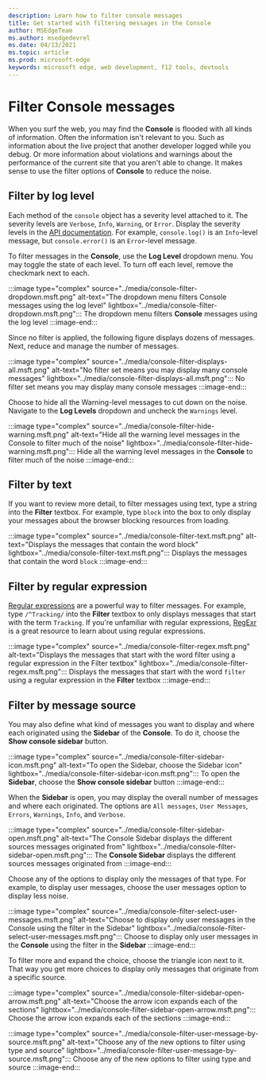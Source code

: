 ```yaml
---
description: Learn how to filter console messages
title: Get started with filtering messages in the Console
author: MSEdgeTeam
ms.author: msedgedevrel
ms.date: 04/13/2021
ms.topic: article
ms.prod: microsoft-edge
keywords: microsoft edge, web development, f12 tools, devtools
---
```

# Filter Console messages

When you surf the web, you may find the **Console** is flooded with all kinds of information.  Often the information isn't relevant to you.  Such as information about the live project that another developer logged while you debug.  Or more information about violations and warnings about the performance of the current site that you aren't able to change.  It makes sense to use the filter options of **Console** to reduce the noise.

## Filter by log level

Each method of the `console` object has a severity level attached to it.  The severity levels are `Verbose`, `Info`, `Warning`, or `Error`.  Display the severity levels in the [API documentation][DevtoolsConsoleApi].  For example, `console.log()` is an `Info`-level message, but `console.error()` is an `Error`-level message.

To filter messages in the **Console**, use the **Log Level** dropdown menu.  You may toggle the state of each level.  To turn off each level, remove the checkmark next to each.

:::image type="complex" source="../media/console-filter-dropdown.msft.png" alt-text="The dropdown menu filters Console messages using the log level" lightbox="../media/console-filter-dropdown.msft.png":::
    The dropdown menu filters **Console** messages using the log level
:::image-end:::

Since no filter is applied, the following figure displays dozens of messages.  Next, reduce and manage the number of messages.

:::image type="complex" source="../media/console-filter-displays-all.msft.png" alt-text="No filter set means you may display many console messages" lightbox="../media/console-filter-displays-all.msft.png":::
    No filter set means you may display many console messages
:::image-end:::

Choose to hide all the Warning-level messages to cut down on the noise.  Navigate to the **Log Levels** dropdown and uncheck the `Warnings` level.

:::image type="complex" source="../media/console-filter-hide-warning.msft.png" alt-text="Hide all the warning level messages in the Console to filter much of the noise" lightbox="../media/console-filter-hide-warning.msft.png":::
    Hide all the warning level messages in the **Console** to filter much of the noise
:::image-end:::

## Filter by text

If you want to review more detail, to filter messages using text, type a string into the **Filter** textbox.  For example, type `block` into the box to only display your messages about the browser blocking resources from loading.

:::image type="complex" source="../media/console-filter-text.msft.png" alt-text="Displays the messages that contain the word block" lightbox="../media/console-filter-text.msft.png":::
    Displays the messages that contain the word `block`
:::image-end:::

## Filter by regular expression

[Regular expressions][MdnDocsWebJavascriptGuideRegularExpressions] are a powerful way to filter messages.  For example, type `/^Tracking/` into the **Filter** textbox to only displays messages that start with the term `Tracking`.  If you're unfamiliar with regular expressions, [RegExr][RegExrMain] is a great resource to learn about using regular expressions.

:::image type="complex" source="../media/console-filter-regex.msft.png" alt-text="Displays the messages that start with the word filter using a regular expression in the Filter textbox" lightbox="../media/console-filter-regex.msft.png":::
    Displays the messages that start with the word `filter` using a regular expression in the **Filter** textbox
:::image-end:::

## Filter by message source

You may also define what kind of messages you want to display and where each originated using the **Sidebar** of the **Console**.  To do it, choose the **Show console sidebar** button.

:::image type="complex" source="../media/console-filter-sidebar-icon.msft.png" alt-text="To open the Sidebar, choose the Sidebar icon" lightbox="../media/console-filter-sidebar-icon.msft.png":::
    To open the **Sidebar**, choose the **Show console sidebar** button
:::image-end:::

When the **Sidebar** is open, you may display the overall number of messages and where each originated.  The options are `All messages`, `User Messages`, `Errors`, `Warnings`, `Info`, and `Verbose`.

:::image type="complex" source="../media/console-filter-sidebar-open.msft.png" alt-text="The Console Sidebar displays the different sources messages originated from" lightbox="../media/console-filter-sidebar-open.msft.png":::
    The **Console Sidebar** displays the different sources messages originated from
:::image-end:::

Choose any of the options to display only the messages of that type.  For example, to display user messages, choose the user messages option to display less noise.

:::image type="complex" source="../media/console-filter-select-user-messages.msft.png" alt-text="Choose to display only user messages in the Console using the filter in the Sidebar" lightbox="../media/console-filter-select-user-messages.msft.png":::
    Choose to display only user messages in the **Console** using the filter in the **Sidebar**
:::image-end:::

To filter more and expand the choice, choose the triangle icon next to it.  That way you get more choices to display only messages that originate from a specific source.

:::image type="complex" source="../media/console-filter-sidebar-open-arrow.msft.png" alt-text="Choose the arrow icon expands each of the sections" lightbox="../media/console-filter-sidebar-open-arrow.msft.png":::
    Choose the arrow icon expands each of the sections
:::image-end:::

:::image type="complex" source="../media/console-filter-user-message-by-source.msft.png" alt-text="Choose any of the new options to filter using type and source" lightbox="../media/console-filter-user-message-by-source.msft.png":::
    Choose any of the new options to filter using type and source
:::image-end:::


<!-- ====================================================================== -->
<!-- links -->
[DevtoolsConsoleApi]: ./api.md "Console API reference | Microsoft Docs"

[MdnDocsWebJavascriptGuideRegularExpressions]: https://developer.mozilla.org/docs/Web/JavaScript/Guide/Regular_Expressions "Regular Expressions | MDN"

[RegExrMain]: https://regexr.com "RegExr"
